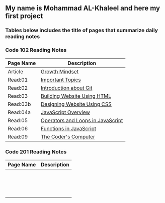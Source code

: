 ## **My name is Mohammad AL-Khaleel and here my first project**

### **Tables below includes the title of pages that summarize daily reading notes**
       
       
### **Code 102 Reading Notes**

|  Page Name    |   Description   |
| -----------   | --------------- |
| Article       |[Growth Mindset](https://malkhaleel88.github.io/reading-notes/Article)                   |
| Read:01       |[Important Topics](https://malkhaleel88.github.io/reading-notes/Read:01)                 |
| Read:02       |[Introduction about Git](https://malkhaleel88.github.io/reading-notes/Read:02)           |
| Read:03       |[Building Website Using HTML](https://malkhaleel88.github.io/reading-notes/Read:03)      |
| Read:03b      |[Designing Website Using CSS](https://malkhaleel88.github.io/reading-notes/Read:03b)     |
| Read:04a      |[JavaScript Overview](https://malkhaleel88.github.io/reading-notes/Read:04a)             |
| Read:05       |[Operators and Loops in JavaScript](https://malkhaleel88.github.io/reading-notes/Read:05)|
| Read:06       |[Functions in JavaScript](https://malkhaleel88.github.io/reading-notes/Read:06)          |
| Read:09       |[The Coder's Computer](https://malkhaleel88.github.io/reading-notes/Read:09)             |


### **Code 201 Reading Notes**

|  Page Name    |   Description   |
| -----------   | --------------- |
|               |                 |
|               |                 |
|               |                 |
|               |                 |
|               |                 |
|               |                 |
|               |                 |
|               |                 |
|               |                 |
|               |                 |
|               |                 |
|               |                 |
|               |                 |
|               |                 |
|               |                 |